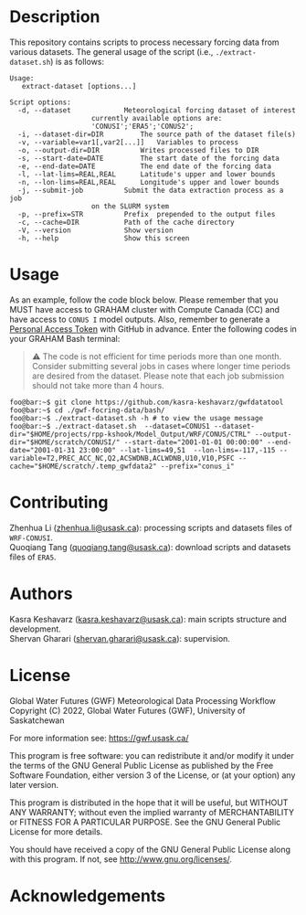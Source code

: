 # Description
This repository contains scripts to process necessary forcing data from various datasets. The general usage of the script (i.e., `./extract-dataset.sh`) is as follows:

```console
Usage:
   extract-dataset [options...]

Script options:
  -d, --dataset				Meteorological forcing dataset of interest
					currently available options are:
					'CONUSI';'ERA5';'CONUS2';
  -i, --dataset-dir=DIR			The source path of the dataset file(s)
  -v, --variable=var1[,var2[...]]	Variables to process
  -o, --output-dir=DIR			Writes processed files to DIR
  -s, --start-date=DATE			The start date of the forcing data
  -e, --end-date=DATE			The end date of the forcing data
  -l, --lat-lims=REAL,REAL		Latitude's upper and lower bounds
  -n, --lon-lims=REAL,REAL		Longitude's upper and lower bounds
  -j, --submit-job			Submit the data extraction process as a job
					on the SLURM system
  -p, --prefix=STR			Prefix  prepended to the output files
  -c, --cache=DIR			Path of the cache directory
  -V, --version				Show version
  -h, --help				Show this screen

```

# Usage
 
As an example, follow the code block below. Please remember that you MUST have access to GRAHAM cluster with Compute Canada (CC) and have access to `CONUS I` model outputs. Also, remember to generate a [Personal Access Token](https://docs.github.com/en/authentication/keeping-your-account-and-data-secure/creating-a-personal-access-token) with GitHub in advance. Enter the following codes in your GRAHAM Bash terminal:

> :warning: The code is not efficient for time periods more than one month. Consider submitting several jobs in cases where longer
time periods are desired from the dataset. Please note that each job submission should not take more than 4 hours.

```console
foo@bar:~$ git clone https://github.com/kasra-keshavarz/gwfdatatool 
foo@bar:~$ cd ./gwf-focring-data/bash/
foo@bar:~$ ./extract-dataset.sh -h # to view the usage message
foo@bar:~$ ./extract-dataset.sh  --dataset=CONUS1 --dataset-dir="$HOME/projects/rpp-kshook/Model_Output/WRF/CONUS/CTRL" --output-dir="$HOME/scratch/CONUSI/" --start-date="2001-01-01 00:00:00" --end-date="2001-01-31 23:00:00" --lat-lims=49,51  --lon-lims=-117,-115 --variable=T2,PREC_ACC_NC,Q2,ACSWDNB,ACLWDNB,U10,V10,PSFC --cache="$HOME/scratch/.temp_gwfdata2" --prefix="conus_i"
```

# Contributing
Zhenhua Li (zhenhua.li@usask.ca): processing scripts and datasets files of `WRF-CONUSI`.<br>
Quoqiang Tang (quoqiang.tang@usask.ca): download scripts and datasets files of `ERA5`.<br>
# Authors
Kasra Keshavarz (kasra.keshavarz@usask.ca): main scripts structure and development.<br>
Shervan Gharari (shervan.gharari@usask.ca): supervision.
# License
Global Water Futures (GWF) Meteorological Data Processing Workflow
Copyright (C) 2022, Global Water Futures (GWF), University of Saskatchewan

For more information see: https://gwf.usask.ca/

This program is free software: you can redistribute it and/or modify
it under the terms of the GNU General Public License as published by
the Free Software Foundation, either version 3 of the License, or
(at your option) any later version.

This program is distributed in the hope that it will be useful,
but WITHOUT ANY WARRANTY; without even the implied warranty of
MERCHANTABILITY or FITNESS FOR A PARTICULAR PURPOSE.  See the
GNU General Public License for more details.

You should have received a copy of the GNU General Public License
along with this program.  If not, see <http://www.gnu.org/licenses/>.

# Acknowledgements
